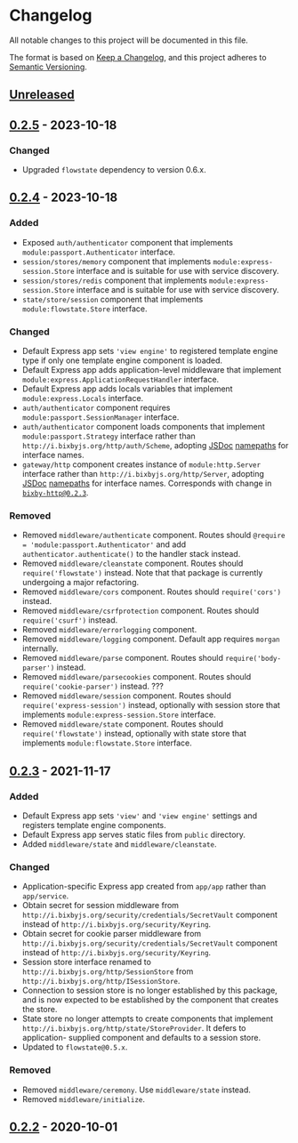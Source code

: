 # Changelog
All notable changes to this project will be documented in this file.

The format is based on [Keep a Changelog](https://keepachangelog.com/en/1.0.0/),
and this project adheres to [Semantic Versioning](https://semver.org/spec/v2.0.0.html).

## [Unreleased]

## [0.2.5] - 2023-10-18
### Changed
- Upgraded `flowstate` dependency to version 0.6.x.

## [0.2.4] - 2023-10-18
### Added
- Exposed `auth/authenticator` component that implements `module:passport.Authenticator`
interface.
- `session/stores/memory` component that implements `module:express-session.Store`
interface and is suitable for use with service discovery.
- `session/stores/redis` component that implements `module:express-session.Store`
interface and is suitable for use with service discovery.
- `state/store/session` component that implements `module:flowstate.Store` interface.

### Changed
- Default Express app sets `'view engine'` to registered template engine type if
only one template engine component is loaded.
- Default Express app adds application-level middleware that implement `module:express.ApplicationRequestHandler` interface.
- Default Express app adds locals variables that implement
`module:express.Locals` interface.
- `auth/authenticator` component requires `module:passport.SessionManager`
interface.
- `auth/authenticator` component loads components that implement `module:passport.Strategy`
interface rather than `http://i.bixbyjs.org/http/auth/Scheme`, adopting [JSDoc](https://jsdoc.app/) [namepaths](https://jsdoc.app/about-namepaths.html) for interface names.
- `gateway/http` component creates instance of `module:http.Server` interface
rather than `http://i.bixbyjs.org/http/Server`, adopting [JSDoc](https://jsdoc.app/) [namepaths](https://jsdoc.app/about-namepaths.html) for interface names.
Corresponds with change in [`bixby-http@0.2.3`](https://github.com/bixbyjs/bixby-http/tree/v0.2.3).

### Removed
- Removed `middleware/authenticate` component.  Routes should `@require = 'module:passport.Authenticator'`
and add `authenticator.authenticate()` to the handler stack instead.
- Removed `middleware/cleanstate` component.  Routes should `require('flowstate')`
instead.  Note that that package is currently undergoing a major refactoring.
- Removed `middleware/cors` component.  Routes should `require('cors')` instead.
- Removed `middleware/csrfprotection` component.  Routes should `require('csurf')`
instead.
- Removed `middleware/errorlogging` component.
- Removed `middleware/logging` component.  Default app requires `morgan` internally.
- Removed `middleware/parse` component.  Routes should `require('body-parser')`
instead.
- Removed `middleware/parsecookies` component.  Routes should `require('cookie-parser')`
instead. ???
- Removed `middleware/session` component.  Routes should `require('express-session')`
instead, optionally with session store that implements `module:express-session.Store`
interface.
- Removed `middleware/state` component.  Routes should `require('flowstate')`
instead, optionally with state store that implements `module:flowstate.Store`
interface.

## [0.2.3] - 2021-11-17
### Added
- Default Express app sets `'view'` and `'view engine'` settings and registers
template engine components.
- Default Express app serves static files from `public` directory.
- Added `middleware/state` and `middleware/cleanstate`.

### Changed
- Application-specific Express app created from `app/app` rather than
`app/service`.
- Obtain secret for session middleware from `http://i.bixbyjs.org/security/credentials/SecretVault`
component instead of `http://i.bixbyjs.org/security/Keyring`.
- Obtain secret for cookie parser middleware from `http://i.bixbyjs.org/security/credentials/SecretVault`
component instead of `http://i.bixbyjs.org/security/Keyring`.
- Session store interface renamed to `http://i.bixbyjs.org/http/SessionStore` from
`http://i.bixbyjs.org/http/ISessionStore`.
- Connection to session store is no longer established by this package, and is
now expected to be established by the component that creates the store.
- State store no longer attempts to create components that implement
`http://i.bixbyjs.org/http/state/StoreProvider`.  It defers to application-
supplied component and defaults to a session store.
- Updated to `flowstate@0.5.x`.

### Removed
- Removed `middleware/ceremony`.  Use `middleware/state` instead.
- Removed `middleware/initialize`.

## [0.2.2] - 2020-10-01

[Unreleased]: https://github.com/bixbyjs/bixby-express/compare/v0.2.5...HEAD
[0.2.5]: https://github.com/bixbyjs/bixby-express/compare/v0.2.4...v0.2.5
[0.2.4]: https://github.com/bixbyjs/bixby-express/compare/v0.2.3...v0.2.4
[0.2.3]: https://github.com/bixbyjs/bixby-express/compare/v0.2.2...v0.2.3
[0.2.2]: https://github.com/bixbyjs/bixby-express/compare/v0.2.1...v0.2.2
